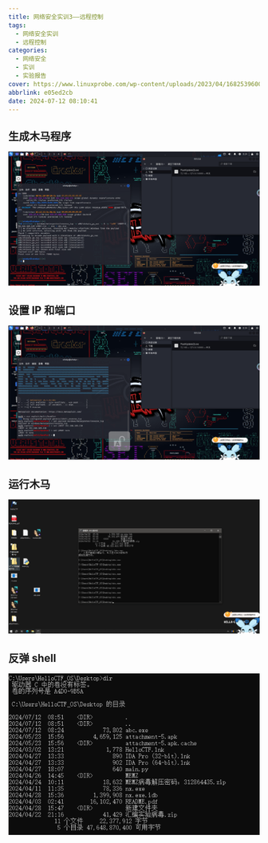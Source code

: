 ```yaml
---
title: 网络安全实训3——远程控制
tags:
  - 网络安全实训
  - 远程控制
categories:
  - 网络安全
  - 实训
  - 实验报告
cover: https://www.linuxprobe.com/wp-content/uploads/2023/04/1682539600914_0.jpg
abbrlink: e05ed2cb
date: 2024-07-12 08:10:41
---
```


## 生成木马程序

![image-20240712082451721](../img/zuolao/3/image-20240712082451721.png)

## 设置 IP 和端口

![image-20240712083415484](../img/zuolao/3/image-20240712083415484.png)

## 运行木马

![image-20240712085740159](../img/zuolao/3/image-20240712085740159.png)

## 反弹 shell

![image-20240712085828323](../img/zuolao/3/image-20240712085828323.png)
